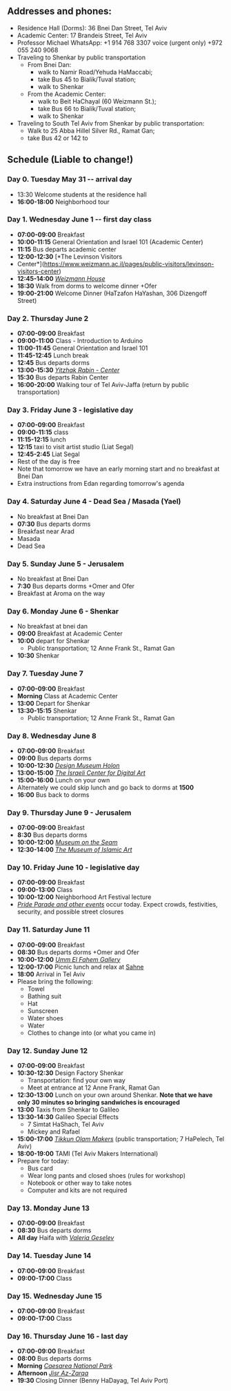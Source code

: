 ## Addresses and phones:
- Residence Hall (Dorms): 36 Bnei Dan Street, Tel Aviv
- Academic Center: 17 Brandeis Street, Tel Aviv
- Professor Michael WhatsApp: +1 914 768 3307 voice (urgent only) +972 055
240 9068
- Traveling to Shenkar by public transportation
	- From Bnei Dan: 
		- walk to Namir Road/Yehuda HaMaccabi; 
		- take Bus 45 to Bialik/Tuval station; 
		- walk to Shenkar
	- From the Academic Center: 
		- walk to Beit HaChayal (60 Weizmann St.); 
		- take Bus 66 to Bialik/Tuval station; 
		- walk to Shenkar
- Traveling to South Tel Aviv from Shenkar by public transportation:
	- Walk to 25 Abba Hillel Silver Rd., Ramat Gan; 
	- take Bus 42 or 142 to

## Schedule (**Liable to change!**)

### Day 0. Tuesday May 31 -- arrival day
- 13:30 Welcome students at the residence hall
- **16:00-18:00**  Neighborhood tour

### Day 1. Wednesday June 1 -- first day class
- **07:00-09:00** Breakfast 
- **10:00-11:15** General Orientation and Israel 101 (Academic Center)
- **11:15** Bus departs academic center
- **12:00-12:30** [*The Levinson Visitors
- Center*](https://www.weizmann.ac.il/pages/public-visitors/levinson-visitors-center)
- **12:45-14:00** [*Weizmann
House*](https://www.weizmann.ac.il/vs/on-campus/weizmann-house)
- **18:30** Walk from dorms to welcome dinner +Ofer
- **19:00-21:00** Welcome Dinner (HaTzafon HaYashan, 306 Dizengoff Street)

### Day 2. Thursday June 2
- **07:00-09:00** Breakfast
- **09:00-11:00** Class - Introduction to Arduino
- **11:00-11:45** General Orientation and Israel 101
- **11:45-12:45** Lunch break
- **12:45** Bus departs dorms
- **13:00-15:30** [*Yitzhak Rabin - Center*](http://www.rabincenter.org.il/Web/En/Museum/About/Default.aspx)
- **15:30** Bus departs Rabin Center 
- **16:00-20:00** Walking tour of Tel Aviv-Jaffa (return by public
transportation)

### Day 3. Friday June 3 - legislative day
- **07:00-09:00** Breakfast
- **09:00-11:15** class
- **11:15-12:15** lunch
- **12:15** taxi to visit artist studio (Liat Segal)
- **12:45-2:45** Liat Segal
- Rest of the day is free
- Note that tomorrow we have an early morning start and no breakfast at Bnei Dan
- Extra instructions from Edan regarding tomorrow's agenda

### Day 4. Saturday June 4 - Dead Sea / Masada (Yael)
- No breakfast at Bnei Dan 
- **07:30** Bus departs dorms 
- Breakfast near Arad
- Masada
- Dead Sea

### Day 5. Sunday June 5 - Jerusalem 
- No breakfast at Bnei Dan
- **7:30** Bus departs dorms +Omer and Ofer
- Breakfast at Aroma on the way

### Day 6. Monday June 6 - Shenkar 
- No breakfast at bnei dan
- **09:00** Breakfast at Academic Center
- **10:00** depart for Shenkar
	- Public transportation; 12 Anne Frank St., Ramat Gan
- **10:30** Shenkar

### Day 7. Tuesday June 7
- **07:00-09:00** Breakfast
- **Morning** Class at Academic Center
- **13:00** Depart for Shenkar
- **13:30-15:15** Shenkar
	- Public transportation; 12 Anne Frank St., Ramat Gan

### Day 8. Wednesday June 8
- **07:00-09:00**  Breakfast
- **09:00** Bus departs dorms
- **10:00-12:30** [*Design Museum Holon*](https://www.dmh.org.il/en/)
- **13:00-15:00** [*The Israeli Center for Digital
Art*](http://www.digitalartlab.org.il/)
- **15:00-16:00** Lunch on your own 
- Alternately we could skip lunch and go back to dorms at **1500**
- **16:00** Bus back to dorms

### Day 9. Thursday June 9 - Jerusalem
- **07:00-09:00** Breakfast
- **8:30** Bus departs dorms 
- **10:00-12:00** [*Museum on the Seam*](https://www.mots.org.il/)
- **12:30-14:00** [*The Museum of Islamic Art*](https://www.islamicart.co.il/)

### Day 10. Friday June 10 - legislative day
- **07:00-09:00** Breakfast
- **09:00-13:00** Class
- **10:00-12:00** Neighborhood Art Festival lecture
- [*Pride Parade and other events*](https://www.touristisrael.com/tel-aviv-gay-pride-parade/3809/)
occur today. Expect crowds, festivities, security, and possible street
closures

### Day 11. Saturday June 11 
- **07:00-09:00** Breakfast
- **08:30** Bus departs dorms +Omer and Ofer
- **10:00-12:00** [*Umm El Fahem Gallery*](https://www.ummelfahemgallery.com/)
- **12:00-17:00** Picnic lunch and relax at
	[Sahne](https://en.parks.org.il/reserve-park/gan-hashlosha-sahne-national-park/)
- **18:00**			Arrival in Tel Aviv
- Please bring the following:
	- Towel
	- Bathing suit
	- Hat
	- Sunscreen
	- Water shoes
	- Water
	- Clothes to change into (or what you came in)

### Day 12. Sunday June 12
- **07:00-09:00** Breakfast
- **10:30-12:30** Design Factory Shenkar 
	- Transportation: find your own way
	- Meet at entrance at 12 Anne Frank, Ramat Gan
- **12:30-13:00** Lunch on your own around Shenkar. 
	**Note that we have only 30 minutes so bringing sandwiches is encouraged**
- **13:00** Taxis from Shenkar to Galileo
- **13:30-14:30** Galileo Special Effects
	- 7 Simtat HaShach, Tel Aviv
	- Mickey and Rafael
- **15:00-17:00** [*Tikkun Olam Makers*](https://tomglobal.org/) (public transportation; 7 HaPelech, Tel Aviv)
- **18:00-19:00** TAMI (Tel Aviv Makers International)
- Prepare for today:
	- Bus card
	- Wear long pants and closed shoes (rules for workshop)
	- Notebook or other way to take notes
	- Computer and kits are not required

### Day 13. Monday June 13
- **07:00-09:00** Breakfast
- **08:30** Bus departs dorms 
- **All day** Haifa with [*Valeria Geselev*](https://www.yallashoola.com/val)

### Day 14. Tuesday June 14
- **07:00-09:00** Breakfast
- **09:00-17:00** Class

### Day 15. Wednesday June 15
- **07:00-09:00** Breakfast
- **09:00-17:00** Class

### Day 16. Thursday June 16 - last day
- **07:00-09:00** Breakfast
- **08:00** Bus departs dorms 
- **Morning** [*Caesarea National Park*](https://en.parks.org.il/reserve-park/caesarea-national-park/)
- **Afternoon** [*Jisr Az-Zarqa*](https://en.wikipedia.org/wiki/Jisr_az-Zarqa) 
- **19:30** Closing Dinner (Benny HaDayag, Tel Aviv Port)
